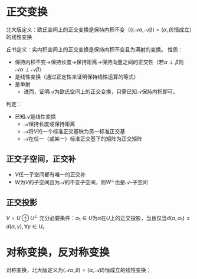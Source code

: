 # 正交变换

北大版定义：欧氏空间上的正交变换是保持内积不变（$((\mathcal{A}\alpha,\mathcal{A\beta})=(\alpha,\beta)$恒成立）的线性变换

丘书定义：实内积空间上的正交变换是保持内积不变且为满射的变换。
性质：
- 保持内积不变->保持长度->保持距离->保持向量之间的正交性（若$\alpha\perp\beta$则$\mathcal{A}\alpha\perp \mathcal{A}\beta$）
- 是线性变换（通过正定性来证明保持线性运算的等式）
- 是单射
	- 进而，证明$\mathcal{A}$为欧氏空间上的正交变换，只需已知$\mathcal{A}$保持内积即可。

判定：
- 已知$\mathcal{A}$是线性变换
	- $\mathcal{A}$保持长度或保持距离
	- $\mathcal{A}$将$V$的一个标准正交基映为另一标准正交基
	- $\mathcal{A}$在任一（或某一）标准正交基下的矩阵为正交矩阵

## 正交子空间，正交补
- $V$任一子空间都有唯一的正交补
- $W$为$V$的子空间且为$\mathcal{A}$的不变子空间，则$W^\perp$也是$\mathcal{A}$-子空间
## 正交投影
$V=U\oplus U^\perp$
充分必要条件：$\alpha_{1}\in U$为$\alpha$在$U$上的正交投影，当且仅当$d(\alpha,\alpha_{1})\le d(\alpha,\gamma),\forall \gamma\in U$。

# 对称变换，反对称变换

对称变换，北大版定义为$(\mathcal{A}\alpha,\beta)=(\alpha,\mathcal{A}\beta)$恒成立的线性变换；
